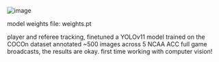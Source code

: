 ![image](https://github.com/user-attachments/assets/b43ad7c1-9dac-4461-823b-65171bde2192)


model weights file: weights.pt

player and referee tracking, finetuned a YOLOv11 model trained on the COCOn dataset
annotated ~500 images across 5 NCAA ACC full game broadcasts, the results are okay.
first time working with computer vision!
